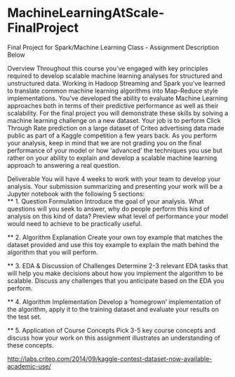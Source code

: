 # MachineLearningAtScale-FinalProject
Final Project for Spark/Machine Learning Class - Assignment Description Below


Overview Throughout this course you’ve engaged with key principles required to develop scalable machine learning analyses for structured and unstructured data. Working in Hadoop Streaming and Spark you’ve learned to translate common machine learning algorithms into Map-Reduce style implementations. You’ve developed the ability to evaluate Machine Learning approaches both in terms of their predictive performance as well as their scalability. For the final project you will demonstrate these skills by solving a machine learning challenge on a new dataset. Your job is to perform Click Through Rate prediction on a large dataset of Criteo advertising data made public as part of a Kaggle competition a few years back. As you perform your analysis, keep in mind that we are not grading you on the final performance of your model or how ‘advanced’ the techniques you use but rather on your ability to explain and develop a scalable machine learning approach to answering a real question.  

Deliverable 
You will have 4 weeks to work with your team to develop your analysis. Your submission summarizing and presenting your work will be a Jupyter notebook with the following 5 sections:  
** 1. Question Formulation 
Introduce the goal of your analysis. What questions will you seek to answer, why do people perform this kind of analysis on this kind of data? Preview what level of performance your model would need to achieve to be practically useful.  

** 2. Algorithm Explanation
Create your own toy example that matches the dataset provided and use this toy example to explain the math behind the algorithm that you will perform. 

** 3. EDA & Discussion of Challenges
Determine 2-3 relevant EDA tasks that will help you make decisions about how you implement the algorithm to be scalable. Discuss any challenges that you anticipate based on the EDA you perform. 

** 4. Algorithm Implementation
Develop a ‘homegrown’ implementation of the algorithm, apply it to the training dataset and evaluate your results on the test set.  

** 5. Application of Course Concepts
Pick 3-5 key course concepts and discuss how your work on this assignment illustrates an understanding of these concepts. 

http://labs.criteo.com/2014/09/kaggle-contest-dataset-now-available-academic-use/ 
